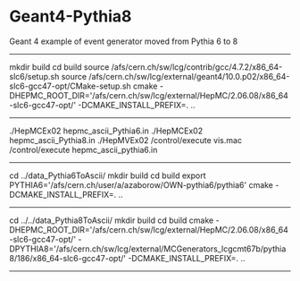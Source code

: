 Geant4-Pythia8
==============

Geant 4 example of event generator moved from Pythia 6 to 8

____________________________________________________________________

mkdir build
cd build
source /afs/cern.ch/sw/lcg/contrib/gcc/4.7.2/x86_64-slc6/setup.sh
source /afs/cern.ch/sw/lcg/external/geant4/10.0.p02/x86_64-slc6-gcc47-opt/CMake-setup.sh
cmake -DHEPMC_ROOT_DIR='/afs/cern.ch/sw/lcg/external/HepMC/2.06.08/x86_64-slc6-gcc47-opt/' -DCMAKE_INSTALL_PREFIX=. ..


____________________________________________________________________
./HepMCEx02 hepmc_ascii_Pythia6.in
./HepMCEx02 hepmc_ascii_Pythia8.in
./HepMVEx02
        /control/execute vis.mac
        /control/execute hepmc_ascii_pythia6.in

____________________________________________________________________

cd ../data_Pythia6ToAscii/
mkdir build
cd build
export PYTHIA6='/afs/cern.ch/user/a/azaborow/OWN-pythia6/pythia6'
cmake  -DCMAKE_INSTALL_PREFIX=. ..

____________________________________________________________________

cd ../../data_Pythia8ToAscii/
mkdir build
cd build
cmake -DHEPMC_ROOT_DIR='/afs/cern.ch/sw/lcg/external/HepMC/2.06.08/x86_64-slc6-gcc47-opt/' -DPYTHIA8='/afs/cern.ch/sw/lcg/external/MCGenerators_lcgcmt67b/pythia8/186/x86_64-slc6-gcc47-opt/' -DCMAKE_INSTALL_PREFIX=. ..

____________________________________________________________________


